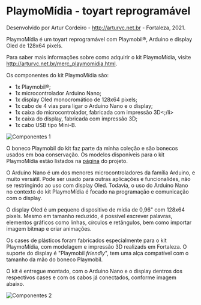 # PlaymoMídia - toyart reprogramável
Desenvolvido por Artur Cordeiro - http://arturvc.net.br - Fortaleza, 2021.

PlaymoMídia é um toyart reprogramável com Playmobil®, Arduino e display Oled de 128x64 pixels. 

Para saber mais informações sobre como adquirir o kit PlaymoMídia, visite http://arturvc.net.br/merc_playmomidia.html.

Os componentes do kit PlaymoMídia são:
- 1x Playmobil®;
- 1x microcontrolador Arduino Nano;
- 1x display Oled monocromático de 128x64 pixels;
- 1x cabo de 4 vias para ligar o Arduino Nano e o display;
- 1x caixa do microcontrolador, fabricada com impressão 3D<;/li>
- 1x caixa do display, fabricada com impressão 3D;
- 1x cabo USB tipo Mini-B.

![Componentes 1](http://arturvc.net.br/img/playmomidia_comp1.jpg)


O boneco Playmobil do kit faz parte da minha coleção e são bonecos usados em boa conservação. Os modelos disponíveis para o kit PlaymoMídia estão listados na [página](http://arturvc.net.br/merc_playmomidia.html) do projeto.

O Arduino Nano é um dos menores microcontroladores da família Arduino, e muito versátil. Pode ser usado para outras aplicações e funcionalides, não se restringindo ao uso com display Oled. Todavia, o uso do Arduino Nano no contexto do kit PlaymoMídia é focado na programação e comunicação com o display. 

O display Oled é um pequeno dispositivo de mídia de 0,96" com 128x64 pixels. Mesmo em tamanho reduzido, é possível escrever palavras, elementos gráficos como linhas, círculos e retângulos, bem como importar imagem bitmap e criar animações.

Os cases de plásticos foram fabricados especialmente para o kit PlaymoMídia, com modelagem e impressão 3D realizads em Fortaleza. O suporte do display é "Playmobil *friendly*", tem uma alça compatível com o tamanho da mão do boneco Playmobil.

O kit é entregue montado, com o Arduino Nano e o display dentros dos respectivos cases e com os cabos já conectados, conforme imagem abaixo.

![Componentes 2](http://arturvc.net.br/img/playmomidia_comp2.jpg)
